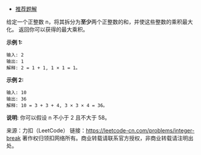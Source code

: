 * [推荐题解](https://leetcode-cn.com/problems/integer-break/solution/shuang-jie-fa-dong-tai-gui-hua-tan-xin-fa-fu-zhao-/)

给定一个正整数 n，将其拆分为**至少**两个正整数的和，并使这些整数的乘积最大化。 返回你可以获得的最大乘积。

**示例 1:**
```
输入: 2
输出: 1
解释: 2 = 1 + 1, 1 × 1 = 1。
```
**示例 2:**
```
输入: 10
输出: 36
解释: 10 = 3 + 3 + 4, 3 × 3 × 4 = 36。
```
**说明**: 你可以假设 n 不小于 2 且不大于 58。

来源：力扣（LeetCode）
链接：https://leetcode-cn.com/problems/integer-break
著作权归领扣网络所有。商业转载请联系官方授权，非商业转载请注明出处。
